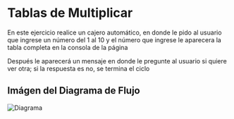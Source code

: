 <h1>Tablas de Multiplicar</h1>
<p>En este ejercicio realice un cajero automático, en donde le pido al usuario que ingrese un número del 1 al 10 y el número que ingrese le aparecera la tabla completa en la consola de la página</p>
<p>Después le aparecerá un mensaje en donde le pregunte al usuario si quiere ver otra; si la respuesta es no, se termina el ciclo</p>

<h2>Imágen del Diagrama de Flujo</h2>

<img src="./assets/Sin título-2025-08-04-1846.svg" alt="Diagrama">
